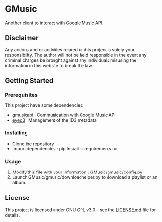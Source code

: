 # GMusic

Another client to interact with Google Music API.

## Disclaimer
Any actions and or activities related to this project is solely your responsibility. The author will not be held responsible in the event any criminal charges be brought against any individuals misusing the information in this website to break the law.

## Getting Started

### Prerequisites

This project have some dependencies:

* [gmusicapi](https://github.com/simon-weber/gmusicapi) : Communication with Google Music API
* [eyed3](https://eyed3.readthedocs.io/en/latest/) : Management of the ID3 metadata

### Installing

* Clone the repository
* Import dependencies : pip install -r requirements.txt

### Usage

 1. Modify this file with your information :  GMusic/gmusic/config.py
 2. Launch GMusic/gmusic/downloadhelper.py to download a playlist or an album.

## License

This project is licensed under GNU GPL v3.0 - see the [LICENSE.md](LICENSE.md) file for details.
